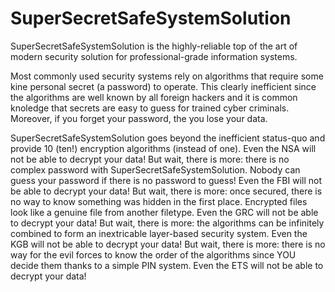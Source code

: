 # SuperSecretSafeSystemSolution

SuperSecretSafeSystemSolution is the highly-reliable top of the art of modern security solution for professional-grade information systems.

Most commonly used security systems rely on algorithms that require some kine personal secret (a password) to operate.
This clearly inefficient since the algorithms are well known by all foreign hackers and it is common knoledge that secrets are easy to guess for trained cyber criminals.
Moreover, if you forget your password, the you lose your data.

SuperSecretSafeSystemSolution goes beyond the inefficient status-quo and provide 10 (ten!) encryption algorithms (instead of one). Even the NSA will not be able to decrypt your data!
But wait, there is more: there is no complex password with SuperSecretSafeSystemSolution. Nobody can guess your password if there is no password to guess!  Even the FBI will not be able to decrypt your data!
But wait, there is more: once secured, there is no way to know something was hidden in the first place. Encrypted files look like a genuine file from another filetype. Even the GRC will not be able to decrypt your data!
But wait, there is more: the algorithms can be infinitely combined to form an inextricable layer-based security system. Even the KGB will not be able to decrypt your data!
But wait, there is more: there is no way for the evil forces to know the order of the algorithms since YOU decide them thanks to a simple PIN system. Even the ETS will not be able to decrypt your data!
